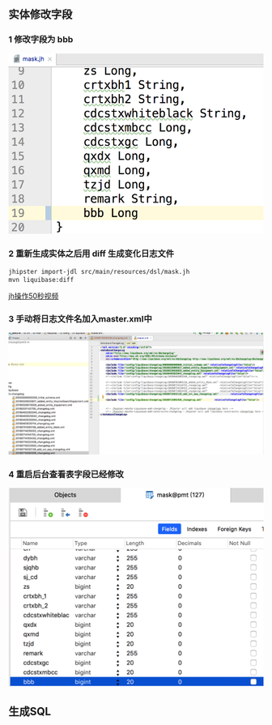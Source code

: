 ## 实体修改字段


### 1 修改字段为 bbb

![修改字段为 bbb](img/liquidbase-1.png)

### 2 重新生成实体之后用 diff 生成变化日志文件

    jhipster import-jdl src/main/resources/dsl/mask.jh
    mvn liquibase:diff

[jh操作50秒视频](https://asciinema.org/a/1iN4a4wTYQPEOE3m7zMIdG82p)

### 3 手动将日志文件名加入master.xml中

![master.xml文件](img/liquidbase-2.png)

### 4 重启后台查看表字段已经修改

![表字段已经修改](img/liquidbase-3.png)

## 生成SQL
